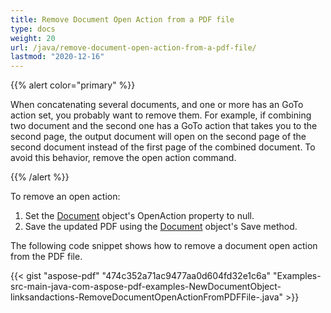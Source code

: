 ```yaml
---
title: Remove Document Open Action from a PDF file
type: docs
weight: 20
url: /java/remove-document-open-action-from-a-pdf-file/
lastmod: "2020-12-16"
---
```


{{% alert color="primary" %}} 

When concatenating several documents, and one or more has an GoTo action set, you probably want to remove them. For example, if combining two document and the second one has a GoTo action that takes you to the second page, the output document will open on the second page of the second document instead of the first page of the combined document. To avoid this behavior, remove the open action command.

{{% /alert %}} 

To remove an open action:

1. Set the [Document](https://apireference.aspose.com/java/pdf/com.aspose.pdf/Document) object's OpenAction property to null.
1. Save the updated PDF using the [Document](https://apireference.aspose.com/java/pdf/com.aspose.pdf/Document) object's Save method.

The following code snippet shows how to remove a document open action from the PDF file.

{{< gist "aspose-pdf" "474c352a71ac9477aa0d604fd32e1c6a" "Examples-src-main-java-com-aspose-pdf-examples-NewDocumentObject-linksandactions-RemoveDocumentOpenActionFromPDFFile-.java" >}}
